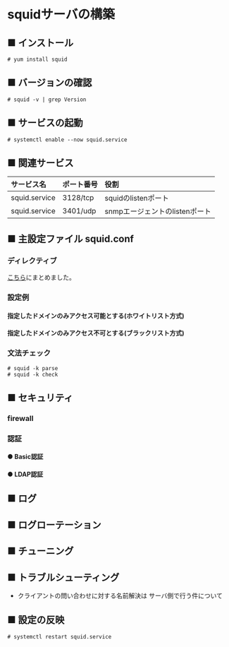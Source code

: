 # squidサーバの構築
## ■ インストール
```
# yum install squid
```
## ■ バージョンの確認
```
# squid -v | grep Version
```
## ■ サービスの起動
```
# systemctl enable --now squid.service
```
## ■ 関連サービス
|サービス名|ポート番号|役割|
|:---|:---|:---|
|squid.service|3128/tcp|squidのlistenポート|
|squid.service|3401/udp|snmpエージェントのlistenポート|

## ■ 主設定ファイル squid.conf
### ディレクティブ
[こちら](https://github.com/thetaru/memorandum/tree/master/OS/Linux/CentOS8/Squid/directives)にまとめました。

### 設定例
#### 指定したドメインのみアクセス可能とする(ホワイトリスト方式)
#### 指定したドメインのみアクセス不可とする(ブラックリスト方式)

### 文法チェック
```
# squid -k parse
# squid -k check
```

## ■ セキュリティ
### firewall
### 認証
#### ● Basic認証
#### ● LDAP認証
## ■ ログ
## ■ ログローテーション
## ■ チューニング
## ■ トラブルシューティング
- クライアントの問い合わせに対する名前解決は
サーバ側で行う件について
## ■ 設定の反映
```
# systemctl restart squid.service
```
